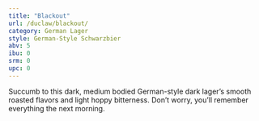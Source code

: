 ```yaml
---
title: "Blackout"
url: /duclaw/blackout/
category: German Lager
style: German-Style Schwarzbier
abv: 5
ibu: 0
srm: 0
upc: 0
---
```

Succumb to this dark, medium bodied German-style dark lager’s smooth roasted flavors and light hoppy bitterness. Don’t worry, you’ll remember everything the next morning.
